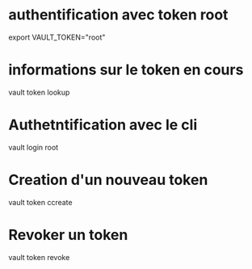 # authentification avec token root

export VAULT_TOKEN="root"

# informations sur le token en cours

vault token lookup


# Authetntification avec le cli

vault login root


# Creation d'un nouveau token 

vault token ccreate


# Revoker un token

vault token revoke <your token>